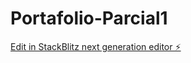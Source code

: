 # Portafolio-Parcial1

[Edit in StackBlitz next generation editor ⚡️](https://stackblitz.com/~/github.com/Lalaf03/Portafolio-Parcial1)